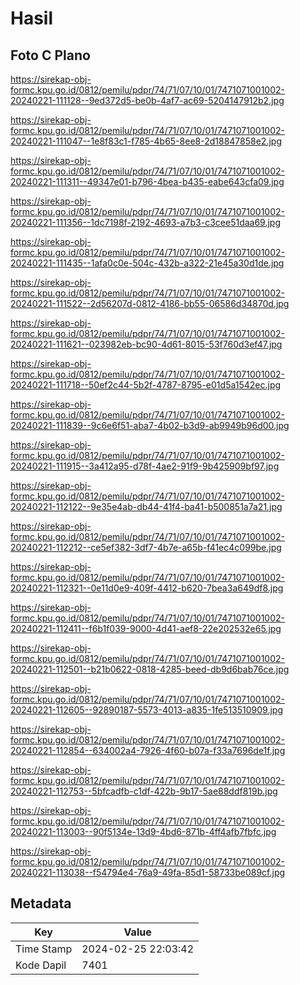 # Hasil

## Foto C Plano

https://sirekap-obj-formc.kpu.go.id/0812/pemilu/pdpr/74/71/07/10/01/7471071001002-20240221-111128--9ed372d5-be0b-4af7-ac69-5204147912b2.jpg

https://sirekap-obj-formc.kpu.go.id/0812/pemilu/pdpr/74/71/07/10/01/7471071001002-20240221-111047--1e8f83c1-f785-4b65-8ee8-2d18847858e2.jpg

https://sirekap-obj-formc.kpu.go.id/0812/pemilu/pdpr/74/71/07/10/01/7471071001002-20240221-111311--49347e01-b796-4bea-b435-eabe643cfa09.jpg

https://sirekap-obj-formc.kpu.go.id/0812/pemilu/pdpr/74/71/07/10/01/7471071001002-20240221-111356--1dc7198f-2192-4693-a7b3-c3cee51daa69.jpg

https://sirekap-obj-formc.kpu.go.id/0812/pemilu/pdpr/74/71/07/10/01/7471071001002-20240221-111435--1afa0c0e-504c-432b-a322-21e45a30d1de.jpg

https://sirekap-obj-formc.kpu.go.id/0812/pemilu/pdpr/74/71/07/10/01/7471071001002-20240221-111522--2d56207d-0812-4186-bb55-06586d34870d.jpg

https://sirekap-obj-formc.kpu.go.id/0812/pemilu/pdpr/74/71/07/10/01/7471071001002-20240221-111621--023982eb-bc90-4d61-8015-53f760d3ef47.jpg

https://sirekap-obj-formc.kpu.go.id/0812/pemilu/pdpr/74/71/07/10/01/7471071001002-20240221-111718--50ef2c44-5b2f-4787-8795-e01d5a1542ec.jpg

https://sirekap-obj-formc.kpu.go.id/0812/pemilu/pdpr/74/71/07/10/01/7471071001002-20240221-111839--9c6e6f51-aba7-4b02-b3d9-ab9949b96d00.jpg

https://sirekap-obj-formc.kpu.go.id/0812/pemilu/pdpr/74/71/07/10/01/7471071001002-20240221-111915--3a412a95-d78f-4ae2-91f9-9b425909bf97.jpg

https://sirekap-obj-formc.kpu.go.id/0812/pemilu/pdpr/74/71/07/10/01/7471071001002-20240221-112122--9e35e4ab-db44-41f4-ba41-b500851a7a21.jpg

https://sirekap-obj-formc.kpu.go.id/0812/pemilu/pdpr/74/71/07/10/01/7471071001002-20240221-112212--ce5ef382-3df7-4b7e-a65b-f41ec4c099be.jpg

https://sirekap-obj-formc.kpu.go.id/0812/pemilu/pdpr/74/71/07/10/01/7471071001002-20240221-112321--0e11d0e9-409f-4412-b620-7bea3a649df8.jpg

https://sirekap-obj-formc.kpu.go.id/0812/pemilu/pdpr/74/71/07/10/01/7471071001002-20240221-112411--f6b1f039-9000-4d41-aef8-22e202532e65.jpg

https://sirekap-obj-formc.kpu.go.id/0812/pemilu/pdpr/74/71/07/10/01/7471071001002-20240221-112501--b21b0622-0818-4285-beed-db9d6bab76ce.jpg

https://sirekap-obj-formc.kpu.go.id/0812/pemilu/pdpr/74/71/07/10/01/7471071001002-20240221-112605--92890187-5573-4013-a835-1fe513510909.jpg

https://sirekap-obj-formc.kpu.go.id/0812/pemilu/pdpr/74/71/07/10/01/7471071001002-20240221-112854--634002a4-7926-4f60-b07a-f33a7696de1f.jpg

https://sirekap-obj-formc.kpu.go.id/0812/pemilu/pdpr/74/71/07/10/01/7471071001002-20240221-112753--5bfcadfb-c1df-422b-9b17-5ae88ddf819b.jpg

https://sirekap-obj-formc.kpu.go.id/0812/pemilu/pdpr/74/71/07/10/01/7471071001002-20240221-113003--90f5134e-13d9-4bd6-871b-4ff4afb7fbfc.jpg

https://sirekap-obj-formc.kpu.go.id/0812/pemilu/pdpr/74/71/07/10/01/7471071001002-20240221-113038--f54794e4-76a9-49fa-85d1-58733be089cf.jpg


## Metadata

| Key        | Value               |
| ---------- | ------------------- |
| Time Stamp | 2024-02-25 22:03:42 |
| Kode Dapil | 7401                |



